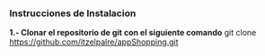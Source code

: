 <h3>Instrucciones de Instalacion</h3>

<b>1.- Clonar el repositorio de git con el siguiente comando</b>
git clone https://github.com/itzelpalre/appShopping.git
